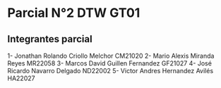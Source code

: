 # Parcial N°2 DTW GT01

## Integrantes parcial

1- Jonathan Rolando Criollo Melchor CM21020
2- Mario Alexis Miranda Reyes MR22058
3- Marcos David Guillen Fernandez GF21027
4- José Ricardo Navarro Delgado ND22002
5- Victor Andres Hernandez Avilés  HA22027

